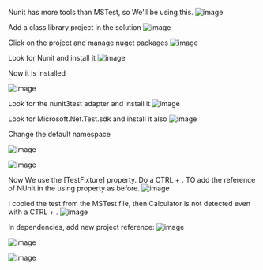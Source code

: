 Nunit has more tools than MSTest, so We'll be using this.
![image](https://user-images.githubusercontent.com/44788583/169329893-84a2b20a-5676-45de-9dd0-641745778bb7.png)

Add a class library project in the solution
![image](https://user-images.githubusercontent.com/44788583/169330234-58ec6366-a496-449b-8cff-9c56319022fa.png)

Click on the project and manage nuget packages
![image](https://user-images.githubusercontent.com/44788583/169330999-7707ef19-afb7-4c3c-af34-8d7fabe8ec12.png)

Look for Nunit and install it
![image](https://user-images.githubusercontent.com/44788583/169331483-506782e5-3a37-4e0c-9203-1b594e06d283.png)

Now it is installed

![image](https://user-images.githubusercontent.com/44788583/169331711-72a6e3e6-13cb-4950-b50a-e1e54282820b.png)

Look for the nunit3test adapter and install it
![image](https://user-images.githubusercontent.com/44788583/169331951-5f5b904a-9f33-4a8d-bf49-f74347e32a50.png)

Look for Microsoft.Net.Test.sdk and install it also
![image](https://user-images.githubusercontent.com/44788583/169332263-41318254-edf2-4573-8e46-51d38f30e45b.png)

Change the default namespace

![image](https://user-images.githubusercontent.com/44788583/169334499-eac32c68-0211-41ef-8bf3-bb0b46463640.png)

![image](https://user-images.githubusercontent.com/44788583/169334600-572d175d-d70a-4a90-8f5f-58f0e06d1dec.png)

Now We use the [TestFixture] property. Do a CTRL + . TO add the reference of NUnit in the using property as before.
![image](https://user-images.githubusercontent.com/44788583/169335402-19a0472c-55e8-4b28-a6a5-ea13fc929858.png)

I copied the test from the MSTest file, then Calculator is not detected even with a CTRL + .
![image](https://user-images.githubusercontent.com/44788583/169335941-4a4e67e0-cfb0-4ee4-b3f2-1484d4b5e972.png)

In dependencies, add new project reference: 
![image](https://user-images.githubusercontent.com/44788583/169336105-3c529967-5d37-4e8b-a686-6f18981864e1.png)

![image](https://user-images.githubusercontent.com/44788583/169336197-f27367a5-6d9a-4f64-92f5-bf6516697ae4.png)

![image](https://user-images.githubusercontent.com/44788583/169336253-6852ed8a-e56e-443c-97db-4e07ee60da7d.png)
